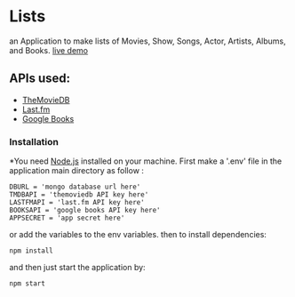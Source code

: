 # Lists

an Application to make lists of Movies, Show, Songs, Actor, Artists, Albums, and Books.
 [live demo](https://lists-indigo.herokuapp.com)

## APIs used:

 - [TheMovieDB](https://www.themoviedb.org/documentation/api)
 - [Last.fm](https://www.last.fm/api)
 - [Google Books](https://developers.google.com/books/)
 

### Installation

*You need [Node.js](https://nodejs.org/en/) installed on your machine.
First make a '.env' file in the application main directory as follow :

    DBURL = 'mongo database url here'
    TMDBAPI = 'themoviedb API key here'
    LASTFMAPI = 'last.fm API key here'
    BOOKSAPI = 'google books API key here'
    APPSECRET = 'app secret here'
or add the variables to the env variables.
then to install dependencies:

    npm install
  and then just start the application by:
  

    npm start


